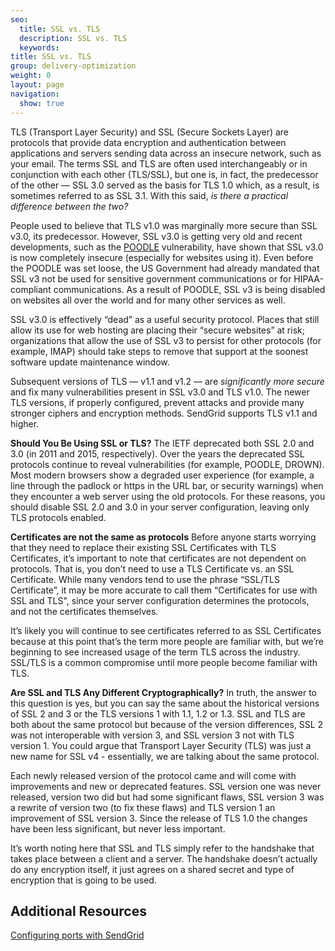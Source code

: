 ```yaml
---
seo:
  title: SSL vs. TLS
  description: SSL vs. TLS
  keywords:
title: SSL vs. TLS
group: delivery-optimization
weight: 0
layout: page
navigation:
  show: true
---
```


TLS (Transport Layer Security) and SSL (Secure Sockets Layer) are protocols that provide data encryption and authentication between applications and servers sending data across an insecure network, such as your email. The terms SSL and TLS are often used interchangeably or in conjunction with each other (TLS/SSL), but one is, in fact, the predecessor of the other — SSL 3.0 served as the basis for TLS 1.0 which, as a result, is sometimes referred to as SSL 3.1. With this said, _is there a practical difference between the two?_

People used to believe that TLS v1.0 was marginally more secure than SSL v3.0, its predecessor. However, SSL v3.0 is getting very old and recent developments, such as the [POODLE](https://en.wikipedia.org/wiki/POODLE) vulnerability, have shown that SSL v3.0 is now completely insecure (especially for websites using it). Even before the POODLE was set loose, the US Government had already mandated that SSL v3 not be used for sensitive government communications or for HIPAA-compliant communications. As a result of POODLE, SSL v3 is being disabled on websites all over the world and for many other services as well.

SSL v3.0 is effectively “dead” as a useful security protocol. Places that still allow its use for web hosting are placing their “secure websites” at risk; organizations that allow the use of SSL v3 to persist for other protocols (for example, IMAP) should take steps to remove that support at the soonest software update maintenance window.

Subsequent versions of TLS — v1.1 and v1.2 — are _significantly more secure_ and fix many vulnerabilities present in SSL v3.0 and TLS v1.0. The newer TLS versions, if properly configured, prevent attacks and provide many stronger ciphers and encryption methods. SendGrid supports TLS v1.1 and higher.

**Should You Be Using SSL or TLS?**
The IETF deprecated both SSL 2.0 and 3.0 (in 2011 and 2015, respectively). Over the years the deprecated SSL protocols continue to reveal vulnerabilities (for example, POODLE, DROWN). Most modern browsers show a degraded user experience (for example, a line through the padlock or https in the URL bar, or security warnings) when they encounter a web server using the old protocols. For these reasons, you should disable SSL 2.0 and 3.0 in your server configuration, leaving only TLS protocols enabled.

**Certificates are not the same as protocols**
Before anyone starts worrying that they need to replace their existing SSL Certificates with TLS Certificates, it’s important to note that certificates are not dependent on protocols. That is, you don’t need to use a TLS Certificate vs. an SSL Certificate. While many vendors tend to use the phrase “SSL/TLS Certificate”, it may be more accurate to call them “Certificates for use with SSL and TLS", since your server configuration determines the protocols, and not the certificates themselves.

It’s likely you will continue to see certificates referred to as SSL Certificates because at this point that’s the term more people are familiar with, but we’re beginning to see increased usage of the term TLS across the industry. SSL/TLS is a common compromise until more people become familiar with TLS.

**Are SSL and TLS Any Different Cryptographically?**
In truth, the answer to this question is yes, but you can say the same about the historical versions of SSL 2 and 3 or the TLS versions 1 with 1.1, 1.2 or 1.3. SSL and TLS are both about the same protocol but because of the version differences, SSL 2 was not interoperable with version 3, and SSL version 3 not with TLS version 1. You could argue that Transport Layer Security (TLS) was just a new name for SSL v4 - essentially, we are talking about the same protocol.

Each newly released version of the protocol came and will come with improvements and new or deprecated features. SSL version one was never released, version two did but had some significant flaws, SSL version 3 was a rewrite of version two (to fix these flaws) and TLS version 1 an improvement of SSL version 3. Since the release of TLS 1.0 the changes have been less significant, but never less important.

It’s worth noting here that SSL and TLS simply refer to the handshake that takes place between a client and a server. The handshake doesn’t actually do any encryption itself, it just agrees on a shared secret and type of encryption that is going to be used.

## Additional Resources

[Configuring ports with SendGrid]({{root_url}}/for-developers/sending-email/getting-started-smtp/)
